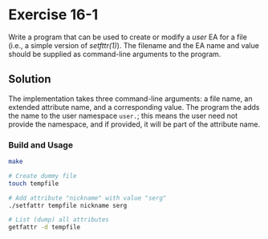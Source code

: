 # Exercise 16-1

Write a program that can be used to create or modify a *user* EA for a file (i.e.,
a simple version of *setfttr(1)*). The filename and the EA name and value should
be supplied as command-line arguments to the program.

## Solution

The implementation takes three command-line arguments: a file name, an extended
attribute name, and a corresponding value. The program the adds the name to
the user namespace `user.`; this means the user need not provide the namespace,
and if provided, it will be part of the attribute name.

### Build and Usage

```bash
make

# Create dummy file
touch tempfile

# Add attribute "nickname" with value "serg"
./setfattr tempfile nickname serg

# List (dump) all attributes
getfattr -d tempfile
```
